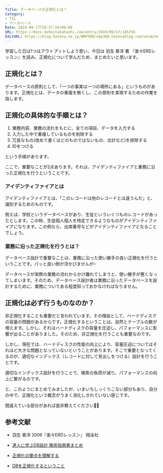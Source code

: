 ```yaml
---
Title: データベースの正規化とは？
Category:
- TIL
- データベース
Date: 2019-09-17T18:57:56+09:00
URL: https://docs.koheitakahashi.com/entry/2019/09/17/185756
EditURL: https://blog.hatena.ne.jp/NMP300/nmp300.hatenablog.com/atom/entry/26006613435376290
---
```


学習した日は1つはアウトプットしよう思い、今日は 羽生 章洋 著 『楽々ERDレッスン』を読み、正規化について学んだため、まとめたいと思います。

## 正規化とは？

データベースの原則として、「一つの事実は一つの場所にある」というものがあります。正規化とは、データの重複を無くし、この原則を実現するための作業を指します。

## 正規化の具体的な手順とは？

1. 業務内容、業務の流れをもとに、全ての項目、データを入力する
2. 入力した中で重複しているものを削除する
3. 冗長なもの(改めて書くほどのものではないもの、合計など)を排除する
4. IDをつける

という手順があります。

ここで、重要なことが2点あります。それは、アイデンティファイアと業務に沿った正規化を行うということです。

### アイデンティファイアとは

アイデンティファイアとは、「このレコードは他のレコードとは違うんだ」と、識別するためのものです。

例えば、学校というデータベースがあり、生徒といういくつものレコードがあったとします。この時、生徒個人個人を特定できるようなものがアイデンティファイアになります。この例なら、出席番号などがアイデンティファイアとなることでしょう。


###  業務に沿った正規化を行うとは？

データベース設計で重要なことは、業務に沿った使い勝手の良い正規化を行うということです。パッと良い例が浮かびませんが💦

データベースが実際の業務の流れからかけ離れてしまうと、使い勝手が悪くなってしまいます。そのため、データベース設計者は業務に沿ったデータベースを設計するために、業務についてある程度知っておかなければなりません。


## 正規化は必ず行うものなのか？

非正規化することも重要だと言われています。その理由として、ハードディスクの容量の問題があるからです。正規化するということは、自然とテーブルの数が増えます。しかし、それはハードディスクの容量を圧迫し、パフォーマンスに影響が出ることがありました。そのため、非正規化を行うことも重要なのです。

しかし、現在では、ハードディスクの性能の向上により、容量圧迫についてはそれほど大きな問題となっていないということがあります。そこで重要となってくるのが、適切なインデックス（レコードに対して見出しをつける）設計を行うことです。

適切なインデックス設計を行うことで、検索の負荷が減り、パフォーマンスの向上に繋がるのです。


と、このようにまとめてみましたが、いまいちしっくりこない部分もあり、自分の中で、正規化という概念がうまく消化しきれていない感じです。

間違えている部分があれば是非教えてください🙇‍♂️

## 参考文献
- 羽生 章洋 2006『楽々ERDレッスン』 翔泳社

- [達人に学ぶDB設計 徹底指南書まとめ](https://qiita.com/Morinikiz/items/e4a0c2b973628c0be9e8)

- [正規化の要点を理解する](https://qiita.com/mochichoco/items/2904384b2856db2bf46c)

- [DBを正規化するということ](https://qiita.com/yukihirasawa1206/items/c2dedcc51c01c1bd8ccc)

